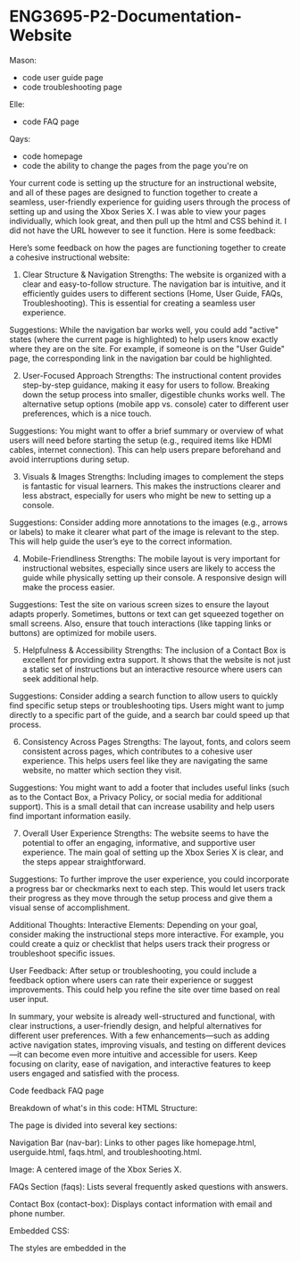 # ENG3695-P2-Documentation-Website

Mason:
- code user guide page
- code troubleshooting page


Elle:
- code FAQ page


Qays:
- code homepage
- code the ability to change the pages from the page you're on

Your current code is setting up the structure for an instructional website, and all of these pages are designed to function together to create a seamless, user-friendly experience for guiding users through the process of setting up and using the Xbox Series X.  I was able to view your pages individually, which look great, and then pull up the html and CSS behind it.  I did not have the URL however to see it function.  Here is some feedback:

Here’s some feedback on how the pages are functioning together to create a cohesive instructional website:

1. Clear Structure & Navigation
Strengths: The website is organized with a clear and easy-to-follow structure. The navigation bar is intuitive, and it efficiently guides users to different sections (Home, User Guide, FAQs, Troubleshooting). This is essential for creating a seamless user experience.

Suggestions: While the navigation bar works well, you could add "active" states (where the current page is highlighted) to help users know exactly where they are on the site. For example, if someone is on the "User Guide" page, the corresponding link in the navigation bar could be highlighted.

2. User-Focused Approach
Strengths: The instructional content provides step-by-step guidance, making it easy for users to follow. Breaking down the setup process into smaller, digestible chunks works well. The alternative setup options (mobile app vs. console) cater to different user preferences, which is a nice touch.

Suggestions: You might want to offer a brief summary or overview of what users will need before starting the setup (e.g., required items like HDMI cables, internet connection). This can help users prepare beforehand and avoid interruptions during setup.

3. Visuals & Images
Strengths: Including images to complement the steps is fantastic for visual learners. This makes the instructions clearer and less abstract, especially for users who might be new to setting up a console.

Suggestions: Consider adding more annotations to the images (e.g., arrows or labels) to make it clearer what part of the image is relevant to the step. This will help guide the user’s eye to the correct information.

4. Mobile-Friendliness
Strengths: The mobile layout is very important for instructional websites, especially since users are likely to access the guide while physically setting up their console. A responsive design will make the process easier.

Suggestions: Test the site on various screen sizes to ensure the layout adapts properly. Sometimes, buttons or text can get squeezed together on small screens. Also, ensure that touch interactions (like tapping links or buttons) are optimized for mobile users.

5. Helpfulness & Accessibility
Strengths: The inclusion of a Contact Box is excellent for providing extra support. It shows that the website is not just a static set of instructions but an interactive resource where users can seek additional help.

Suggestions: Consider adding a search function to allow users to quickly find specific setup steps or troubleshooting tips. Users might want to jump directly to a specific part of the guide, and a search bar could speed up that process.

6. Consistency Across Pages
Strengths: The layout, fonts, and colors seem consistent across pages, which contributes to a cohesive user experience. This helps users feel like they are navigating the same website, no matter which section they visit.

Suggestions: You might want to add a footer that includes useful links (such as to the Contact Box, a Privacy Policy, or social media for additional support). This is a small detail that can increase usability and help users find important information easily.

7. Overall User Experience
Strengths: The website seems to have the potential to offer an engaging, informative, and supportive user experience. The main goal of setting up the Xbox Series X is clear, and the steps appear straightforward.

Suggestions: To further improve the user experience, you could incorporate a progress bar or checkmarks next to each step. This would let users track their progress as they move through the setup process and give them a visual sense of accomplishment.

Additional Thoughts:
Interactive Elements: Depending on your goal, consider making the instructional steps more interactive. For example, you could create a quiz or checklist that helps users track their progress or troubleshoot specific issues.

User Feedback: After setup or troubleshooting, you could include a feedback option where users can rate their experience or suggest improvements. This could help you refine the site over time based on real user input.

In summary, your website is already well-structured and functional, with clear instructions, a user-friendly design, and helpful alternatives for different user preferences. With a few enhancements—such as adding active navigation states, improving visuals, and testing on different devices—it can become even more intuitive and accessible for users. Keep focusing on clarity, ease of navigation, and interactive features to keep users engaged and satisfied with the process.


Code feedback
FAQ page

Breakdown of what's in this code:
HTML Structure:

The page is divided into several key sections:

Navigation Bar (nav-bar): Links to other pages like homepage.html, userguide.html, faqs.html, and troubleshooting.html.

Image: A centered image of the Xbox Series X.

FAQs Section (faqs): Lists several frequently asked questions with answers.

Contact Box (contact-box): Displays contact information with email and phone number.

Embedded CSS:

The styles are embedded in the <style> section in the <head> of the document.

The CSS includes styles for:

Universal reset (* { margin: 0; padding: 0; box-sizing: border-box; font-family: Arial, sans-serif; }).

Basic page styling (e.g., background color, padding, centering text).

Navigation bar and its hover effects.

Centered content (e.g., image container and FAQ section).

Fixed-position contact box at the bottom left of the page.

Suggestions for Improvement:
Externalize CSS: While it’s fine for small projects, it's better practice to separate your CSS into an external file (e.g., style.css) to keep the code cleaner and more maintainable. This helps especially when you have more pages or styles.  Your call.

For example:

html
<link rel="stylesheet" href="style.css">
Use Semantic Tags: Consider using more semantic HTML tags (e.g., <nav>, <article>, <section>) instead of div for clarity and accessibility. For instance, the FAQ section could use <section> for each question-answer pair, and the navigation bar could be wrapped in a <nav> tag for clarity.

Alt Text for Image: You’ve provided alt text for the image, which is good for accessibility. Make sure the text is descriptive enough to inform users with screen readers about the image content.

Improve Contact Box Styling: Consider improving the styling of the contact box (e.g., adding a hover effect or better contrast for readability).

Conclusion:
This is a functional FAQs webpage with integrated HTML and CSS.  Keep up the good work with the layout and styling!



Home Page:

Breakdown of the Page Structure:
Navigation Bar (nav-bar):

This section contains links to other pages: Home Page, User Guide, FAQs, and Troubleshooting.

The navigation links have a hover effect to highlight them when users interact.

Image Section (image-container):

Displays an image of the Xbox Series X gaming console centered on the page.

The image is styled with a maximum width and rounded corners.

Description Box (description-box):

This section includes a brief description of the Xbox Series X, its features, and what users can expect from the console.

The box has a white background, padding, and a subtle shadow effect for better readability.

Contact Information Box (contact-box):

A fixed-position box at the bottom-left of the screen containing contact details (email and phone number).

The box has a light background, rounded corners, and is styled to be easily accessible.

Suggestions for Improvement:
External CSS: As mentioned before, it’s a good idea to separate your CSS into an external file (style.css) for better maintainability, especially as the project grows.

Example:

html
<link rel="stylesheet" href="style.css">
Use Semantic HTML Tags: Consider using more semantic tags like <header> for the navigation and <section> for grouping the description content. This helps with accessibility and SEO.

For example:

html
<header class="nav-bar"> <!-- Navigation content --> </header> <section class="description-box"> <!-- Description content --> </section>
Responsive Design: While the page is styled to look good on various screen sizes, using responsive techniques (like media queries) would help ensure that elements like the image and description box adapt well on mobile devices.

Example:

css
@media (max-width: 768px) { .image-container img { width: 80%; } .description-box { width: 90%; } }
Contact Box Placement: The contact box is fixed at the bottom left, which is useful for quick access, but consider testing it on various screen sizes to ensure it doesn’t overlap other content.

Conclusion:
Your homepage looks clean and functional, with clear navigation and content.  Keep up the great work!

Troubleshooting page:

Navigation Bar (nav-bar):

Similar to the homepage, the navigation bar is consistent with the other pages, making it easy for users to find their way around. The hover effect on the links improves interactivity.

Overview Section (troubleshooting):

Provides a brief introduction to the troubleshooting guide. The content clearly outlines the purpose of the page, preparing users for the troubleshooting steps ahead.

Troubleshooting Common Issues:

The page is divided into clearly labeled sections addressing specific problems:

Service Outages

Error Codes

Controller Connection Issues

Freezing/Crashing

No Internet Connection

No Picture/Audio

Each section offers practical and easy-to-understand steps for users to follow.

Image (image-container):

There’s a relevant image that likely showcases a problem scenario (HDMI/power). It helps break up the text and visually supports the troubleshooting guide.

Contact Information (contact-box):

The contact box remains consistent with the homepage, providing quick access to support through email and phone. It’s placed at the bottom left of the screen for visibility.

Suggestions for Improvement:
External CSS:

As with the homepage, consider moving the CSS to an external file (style.css) to make it easier to maintain, especially if the styles grow or change over time.

html
<link rel="stylesheet" href="style.css">
Semantic HTML Tags:

For better accessibility and SEO, consider using more semantic HTML elements such as <header>, <section>, and <article> to organize content better.

Example:

html
<header class="nav-bar"> <!-- Navigation content --> </header> <section class="troubleshooting"> <!-- Troubleshooting content --> </section>
Responsive Design:

Implement responsive design to ensure the layout works well on mobile devices. For example, using media queries to adjust the layout of the text and images for smaller screens would improve the user experience on mobile.

Example:

css
@media (max-width: 768px) { .image-container img { width: 100%; } .troubleshooting { width: 90%; } }
Improvement in Image:

The image in the center may benefit from a brief caption explaining what it represents. This can help users understand the context of the image better.

Example:

html
<div class="image-container"> <img src="/images/PS5-and-Xbox-Series-X-Problems-Xbox-app-issues.avif" alt="hdmi/power"> <p>Example of common connection issues with HDMI/power setup.</p> </div>
Use of Icons or Visual Aids:

For ease of navigation, especially for users in need of quick fixes, consider incorporating icons or bullet points for each troubleshooting step. This would help break down the information into smaller, digestible pieces.

Anchor Links for Easier Navigation:

If the troubleshooting guide gets longer in the future, using anchor links at the top to jump to each section can make it easier for users to navigate directly to the issue they’re experiencing.

Example:

html
<nav> <a href="#service-outages">Service Outages</a> <a href="#error-codes">Error Codes</a> <!-- other links --> </nav> <section id="service-outages"> <!-- Section content --> </section>
Conclusion:
Your troubleshooting page is informative and user-friendly. With some tweaks like externalizing CSS, improving responsiveness, and making content more visually digestible, you can enhance the user experience even further. Great job so far! Keep up the good work!

User Guide Feedback:

Your HTML code for the Xbox Series X user guide looks well-structured, and the styling is neat and user-friendly. Here are a few observations and suggestions:

Strengths:
Clear and Structured Content:

The guide is easy to follow with clearly defined steps. Each step has detailed instructions, accompanied by images to make the process visually appealing.

Responsive Design:

The use of flexbox in the navigation bar and content areas ensures that the layout will adapt well on different screen sizes.

Navigation Bar:

The navigation bar is clean and allows for easy navigation between different sections of the user guide, which enhances the overall user experience.

Image Usage:

The images are well-placed and relevant, helping users better understand the steps they need to follow.

Suggestions for Improvement:
Mobile Responsiveness:

While the layout appears clean, you might want to test how the guide looks on mobile devices. You can add media queries to optimize the layout for smaller screens. For example:

css
@media (max-width: 768px) { .steps { width: 100%; padding: 10px; } .nav-bar { flex-direction: column; } }
Semantic HTML Tags:

For better accessibility and SEO, consider using more semantic HTML tags. For example, use <header>, <section>, and <footer> for better organization. Example:

html
<header> <div class="nav-bar"> <!-- Navigation links --> </div> </header> <section class="steps"> <h2>Step #1:</h2> <!-- Content for Step #1 --> </section> <footer class="contact-box"> <h3>Contact</h3> <!-- Contact info --> </footer>
Alt Text for Images:

Ensure the alt text for all images is descriptive. For example, instead of just "DigitalSetup," you could use something like:

html
<img src="/images/xbox-series-x-power-button.avif" alt="Xbox Series X power button location on the console">
Accessibility Enhancements:

Consider adding ARIA labels for buttons and interactive elements to improve accessibility for screen readers.

Fix the Extra Closing </p> Tag:

There's an extra closing </p> tag in "Step #1" right after the "Turn On Your TV & Select the HDMI Input" paragraph. It should be removed to ensure valid HTML.

html
<p style="margin-bottom: 20px;">see your TV remote to switch to the correct HDMI input where the Xbox is connected.</p>
Consistency in Font Sizes:

You might want to ensure that your headings and body text have consistent font sizes and styles. Consider using CSS classes to control font sizes for similar headings.

Conclusion:
This is a strong, well-structured guide. With a few enhancements, especially around accessibility and mobile responsiveness, it can be even more polished. Keep up the good work!

